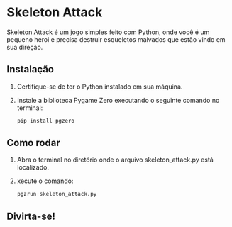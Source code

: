 # Skeleton Attack

Skeleton Attack é um jogo simples feito com Python, onde você é um pequeno heroi e precisa destruir esqueletos malvados que estão vindo em sua direção.

## Instalação

1. Certifique-se de ter o Python instalado em sua máquina.
2. Instale a biblioteca Pygame Zero executando o seguinte comando no terminal:

   ```bash
   pip install pgzero
   ```
## Como rodar

1. Abra o terminal no diretório onde o arquivo skeleton_attack.py está localizado.
2. xecute o comando:

   ```bash
   pgzrun skeleton_attack.py
   ```
## Divirta-se!
